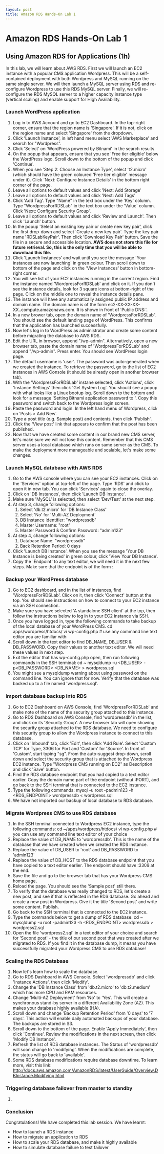 ```yaml
---
layout: post
title: Amazon RDS Hands-On Lab 1
---
```


# Amazon RDS Hands-On Lab 1

## Using Amazon RDS for Applications (1h)

In this lab, we will learn about AWS RDS. First we will launch an EC2 instance with a popular CMS application Wordpress. This will be a self-contained deployment with both Wordpress and MySQL running on the same single server. We will then launch a MySQL server using RDS and re-configure Wordpress to use this RDS MySQL server. Finally, we will re-configure the RDS MySQL server to a higher capacity instance type (vertical scaling) and enable support for High Availability.

### Launch WordPress application

1. Log in to AWS Account and go to EC2 Dashboard. In the top-right corner, ensure that the region name is 'Singapore'. If it is not, click on the region name and select 'Singapore' from the dropdown.
2. Click 'Launch Instance', in left hand menu select 'AWS Marketplace' and search for "Wordpress".
3. Click 'Select' on 'WordPress powered by Bitnami' in the search results.
4. On the popup that appears, ensure that you see 'Free tier eligible' below the WordPress logo. Scroll down to the bottom of the popup and click 'Continue'.
5. When you see 'Step 2: Choose an Instance Type', select 't2.micro' (which should have the green coloured 'Free tier eligible' message under it). Click 'Next: Configure Instance Details' in the bottom right corner of the page.
6. Leave all options to default values and click 'Next: Add Storage'
7. Leave all options to default values and click 'Next: Add Tags'
8. Click 'Add Tag'. Type "Name" in the text box under the 'Key' column. Type "WordpressForRDSLab" in the text box under the 'Value' column. Click 'Next: Configure Security Group'.
9. Leave all options to default values and click 'Review and Launch'. Then click 'Launch' button.
10. In the popup 'Select an existing key pair or create new key pair', click the first drop-down and select 'Create a new key pair'. Type the key pair name 'RDSLabKeyPair'. Then click 'Download Key Pair' button. Save the file in a secure and accessible location. **AWS does not store this file for future retrieval. So, this is the only time that you will be able to download this file.**
11. Click 'Launch Instances' and wait until you see the message 'Your instances are now launching' in green colour. Then scroll down to bottom of the page and click on the 'View Instances' button in bottom-right corner.
12. You will see list of your EC2 instances running in the current region. Find the instance named 'WordpressForRDSLab' and click on it. If you don't see the instance details, look for 3 square icons at bottom-right of the page. Click on the middle one to reveal the instance details pane.
13. The instance will have any automatically assigned public IP address and domain name. The domain name is of the form ec2-XX-XX-XX-XX.<region>.compute.amazonaws.com. It is shown in front of 'Public DNS:'.
14. In a new brower tab, open the domain name of 'WordpressForRDSLab'. You should see the default landing page of WordPress. This confirms that the application has launched successfully.
15. Now let's log in to WordPress as administrator and create some content before migrating the database to AWS RDS.
16. Edit the URL in browser, append "/wp-admin". Alternatively, open a new browser tab, paste the domain name of 'WordpressForRDSLab' and append "/wp-admin". Press enter. You should see WordPress login page.
17. The default username is 'user'. The password was auto-generated when we created the instance. To retrieve the password, go to the list of EC2 instances in AWS Console (it should be already open in another browser tab).
18. With the 'WordpressForRDSLab' instane selected, click 'Actions', click 'Instance Settings' then click 'Get System Log'. You should see a popup with what looks like a Linux bootup log. Scroll down to the bottom and look for a message 'Setting Bitnami application password to '. Copy this password and switch back to the Wordpress login screen.
19. Paste the password and login. In the left hand menu of Wordpress, click on 'Posts > Add New'.
20. Type a post title (e.g. Sample post) and contents, then click 'Publish'.
21. Click the 'View post' link that appears to confirm that the post has been published.
22. Now that we have created some content in our brand new CMS server, let's make sure we will not lose this content. Remember that this CMS server uses a local database which runs on same server as the CMS. To make the deployment more manageable and scalable, let's make some changes.

### Launch MySQL database with AWS RDS

1. Go to the AWS console where you can see your EC2 instances. Click on the 'Services' option at top-left of the page. Type 'RDS' and click to open it in new tab. You can click 'Services' again to close the overlay.
2. Click on 'DB Instances', then click 'Launch DB Instance'.
3. Make sure 'MySQL' is selected, then select 'Dev/Test' at the next step.
4. At step 3, change following options:
	1. Select 'db.t2.micro' for 'DB Instance Class'
	2. Select 'No' for 'Multi-AZ Deployment'
	3. DB Instance Identifier: "wordpressdb"
	4. Master Username: "root"
	5. Master Password & Confirm Password: "admin123"
5. At step 4, change following options:
	1. Database Name: "wordpressdb"
	2. Back Retention Period: 0 days
6. Click 'Launch DB Instance'. When you see the message 'Your DB Instance is being created' in green colour, click 'View Your DB Instance'.
7. Copy the 'Endpoint' to any text editor, we will need it in the next few steps. Make sure that the endpoint is of the form <domain-name>:<port>.

### Backup your WordPress database

1. Go to EC2 dashboard, and in the list of instances, find 'WordpressForRDSLab'. Click on it, then click 'Connect' button at the top. You should see instructions on how to connect to your EC2 instance via an SSH connection.
2. Make sure you have selected 'A standalone SSH client' at the top, then follow the instructions below to log in to your EC2 instance via SSH.
3. Once you have logged in, type the following commands to take backup of the local database of your WordPress CMS.
	cd apps/wordpress/htdocs/
	vi wp-config.php # use any command line text editor you are familiar with
4. Scroll down in the text editor to find DB_NAME, DB_USER & DB_PASSWORD. Copy their values to another text editor. We will need these values in next step.
5. Exit the editor that has wp-config.php open, then run following commands in the SSH terminal:
	cd ~
	mysqldump -u <DB_USER> -p<DB_PASSWORD> <DB_NAME> > wordpress.sql
6. You might see a mysqldump warning about using password on the command line. You can ignore that for now. Verify that the database was backed up to a file named 'wordpress.sql'.

### Import database backup into RDS

1. Go to EC2 Dashboard on AWS Console, find 'WordpressForRDSLab' and make note of the name of the security group attached to this instance.
2. Go to RDS Dashboard on AWS Console, find 'wordpressdb' in the list, and click on its 'Security Group'. A new browser tab will open showing the security group attached to the RDS database. We need to configure this security group to allow the Wordpress instance to connect to this database.
3. Click on 'Inbound' tab, click 'Edit', then click 'Add Rule'. Select 'Custom TCP' for Type, 3306 for Port and 'Custom' for 'Source'. In front of 'Custom', start typing "sg". From the auto-suggest drop-down, scroll down and select the security group that is attached to the Wordpress EC2 instance. Type "Wordpress CMS running on EC2" as Description and click 'Save' button.
4. Find the RDS database endpoint that you had copied to a text editor earlier. Copy the domain name part of the endpoint (without :PORT), and go back to the SSH terminal that is connected to the EC2 instance.
5. Type the following commands:
	mysql -u root -padmin123 -h <RDS_ENDPOINT> wordpressdb < wordpress.sql
6. We have not imported our backup of local database to RDS database.

### Migrate Wordpress CMS to use RDS database

1. In the SSH terminal connected to Wordpress EC2 instance, type the following commands:
	cd ~/apps/wordpress/htdocs/
	vi wp-config.php # you can use any command line text editor of your choice
2. Replace the value of DB_NAME to 'wordpressdb'. This is the name of the database that we have created when we created the RDS instance.
3. Replace the value of DB_USER to 'root' and DB_PASSWORD to 'admin123'
4. Replace the value of DB_HOST to the RDS database endpoint that you have copied to a text editor earlier. The endpoint should have :3306 at the end.
5. Save the file and go to the browser tab that has your Wordpress CMS home page.
6. Reload the page. You should see the 'Sample post' still there.
7. To verify that the database was really changed to RDS, let's create a new post, and see if that is reflected in the RDS database. Go ahead and create a new post in Wordpress. Give it the title 'Second post' and write some content. Publish.
8. Go back to the SSH terminal that is connected to the EC2 instance.
9. Type the commands below to get a dump of RDS database.
	cd ~
	mysqldump -u root -padmin123 -h <RDS_ENDPOINT> wordpressdb > wordpress2.sql
10. Open the file 'wordpress2.sql' in a text editor of your choice and search for 'Second post' - the title of our second post that was created after we migrated to RDS. If you find it in the database dump, it means you have successfully migrated your Wordpress CMS to use RDS database!

### Scaling the RDS Database

1. Now let's learn how to scale the database.
2. Go to RDS Dashboard in AWS Console. Select 'wordpressdb' and click 'Instance Actions', then click 'Modify'.
3. Change the 'DB Instance Class' from 'db.t2.micro' to 'db.t2.medium' which has more CPU and RAM resources.
4. Change 'Multi-AZ Deployment' from 'No' to 'Yes'. This will create a synchronous stand-by server in a different Availability Zone (AZ). This makes your database highly available (HA).
5. Scroll down and change 'Backup Retention Period' from '0 days' to '7 days'. This action will enable daily automated backups of your database. The backups are stored in S3.
6. Scroll down to the bottom of the page. Enable 'Apply Immediately', then click 'Continue'. Review the modifications in the next screen, then click 'Modify DB Instance'.
7. Refresh the list of RDS database instances. The Status of 'wordpressdb' will soon change to 'modifying'. When the modifications are complete, the status will go back to 'available'.
8. Some RDS database modifications require database downtime. To learn more, visit this link: http://docs.aws.amazon.com/AmazonRDS/latest/UserGuide/Overview.DBInstance.Modifying.html

### Triggering database failover from master to standby

1. 

### Conclusion

Congratulations! We have completed this lab session. We have learnt:

* How to launch a RDS instance
* How to migrate an application to RDS
* How to scale your RDS database, and make it highly available
* How to simulate database failure to test failover

